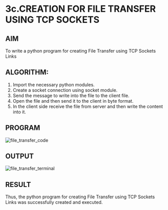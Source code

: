 # 3c.CREATION FOR FILE TRANSFER USING TCP SOCKETS
## AIM
To write a python program for creating File Transfer using TCP Sockets Links
## ALGORITHM:
1. Import the necessary python modules.
2. Create a socket connection using socket module.
3. Send the message to write into the file to the client file.
4. Open the file and then send it to the client in byte format.
5. In the client side receive the file from server and then write the content into it.
## PROGRAM

![file_transfer_code](https://github.com/user-attachments/assets/9952df2e-f3bf-42e9-a144-749a8a9f64a1)

## OUTPUT

![file_transfer_terminal](https://github.com/user-attachments/assets/c431eb28-339c-4297-9305-7f0d048460d4)

## RESULT
Thus, the python program for creating File Transfer using TCP Sockets Links was 
successfully created and executed.
